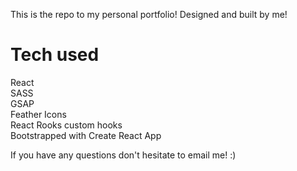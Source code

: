 This is the repo to my personal portfolio!
Designed and built by me!

# Tech used

React  
SASS  
GSAP  
Feather Icons  
React Rooks custom hooks  
Bootstrapped with Create React App

If you have any questions don't hesitate to email me! :)
